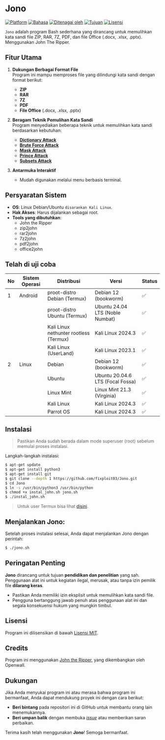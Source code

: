 # Jono 

[![Platform](https://img.shields.io/badge/Platform-Kali_Linux-blue?logo=kali-linux)](https://www.kali.org/)
[![Bahasa](https://img.shields.io/badge/Bahasa-Bash-green?logo=gnu-bash)](https://www.gnu.org/software/bash/)
[![Ditenagai oleh](https://img.shields.io/badge/Ditenagai_oleh-John_the_Ripper-red?logo=lock)](https://github.com/openwall/john)
[![Tujuan](https://img.shields.io/badge/Tujuan-Pemulihan_Kata_Sandi-lightgreen?logo=unlock)](https://www.sciencedirect.com/topics/computer-science/recovery-password)
[![Lisensi](https://img.shields.io/badge/Lisensi-MIT-green?logo=open-source-initiative)](https://github.com/fixploit03/Jono/blob/main/LICENSE)

`Jono` adalah program Bash sederhana yang dirancang untuk memulihkan kata sandi file ZIP, RAR, 7Z, PDF, dan file Office (.docx, .xlsx, .pptx). Menggunakan John The Ripper.

## Fitur Utama 

1. **Dukungan Berbagai Format File**  
   Program ini mampu memproses file yang dilindungi kata sandi dengan format berikut:
   - **ZIP**  
   - **RAR**  
   - **7Z**  
   - **PDF**  
   - **File Office** (.docx, .xlsx, .pptx)
     
2. **Beragam Teknik Pemulihan Kata Sandi**  
   Program menyediakan beberapa teknik untuk memulihkan kata sandi berdasarkan kebutuhan:
   - **[Dictionary Attack](https://github.com/fixploit03/Jono/blob/main/doc/DICT.md)**
   - **[Brute Force Attack](https://github.com/fixploit03/Jono/blob/main/doc/BRUTE.md)**
   - **[Mask Attack](https://github.com/fixploit03/Jono/blob/main/doc/MASK.md)**
   - **[Prince Attack](https://github.com/fixploit03/Jono/blob/main/doc/PRINCE.md)**
   - **[Subsets Attack](https://github.com/fixploit03/Jono/blob/main/doc/SUBSETS.md)**

3. **Antarmuka Interaktif**
   - Mudah digunakan melalui menu berbasis terminal.  

## Persyaratan Sistem
- **OS**: Linux Debian/Ubuntu `disarankan Kali Linux`.
- **Hak Akses**: Harus dijalankan sebagai root.
- **Tools yang dibutuhkan**:
  - John the Ripper
  - zip2john
  - rar2john
  - 7z2john
  - pdf2john
  - office2john

## Telah di uji coba 

| No  | Sistem Operasi | Distribusi                                | Versi           | Status               |
|-----|-----------------|-------------------------------------------|-----------------|----------------------|
| 1   | Android         | proot-distro Debian (Termux)              | Debian 12 (bookworm)       | :white_check_mark:   |
|     |                 | proot-distro Ubuntu (Termux)              | Ubuntu 24.04 LTS (Noble Numbat)    | :white_check_mark:   |
|     |                 | Kali Linux nethunter rootless (Termux)    | Kali Linux 2024.3 | :white_check_mark:   |
|     |                 | Kali Linux (UserLand)                    | Kali Linux 2023.1 | :white_check_mark:   |
| 2   | Linux           | Debian                                    | Debian 12 (bookworm)       | :white_check_mark:   |
|     |                 | Ubuntu                                    | Ubuntu 20.04.6 LTS (Focal Fossa)    | :white_check_mark:   |
|     |                 | Linux Mint                                | Linux Mint 21.3 (Virginia)  | :white_check_mark:   |
|     |                 | Kali Linux                                | Kali Linux 2024.3 | :white_check_mark:   |
|     |                 | Parrot OS                               | Kali Linux 2024.3 | :white_check_mark:   |
  
## Instalasi 
> Pastikan Anda sudah berada dalam mode superuser (root) sebelum memulai proses instalasi.

Langkah-langkah instalasi:


```sh
$ apt-get update
$ apt-get install python3
$ apt-get install git
$ git clone --depth 1 https://github.com/fixploit03/Jono.git
$ cd Jono
$ ln -s /usr/bin/python3 /usr/bin/python
$ chmod +x instal_john.sh jono.sh
$ ./instal_john.sh
```

> Untuk user Termux bisa lihat [disini](https://github.com/fixploit03/Jono/blob/main/doc/TERMUX.md).

## Menjalankan Jono:

Setelah proses instalasi selesai, Anda dapat menjalankan Jono dengan perintah:

```sh
$ ./jono.sh
```

## Peringatan Penting
**Jono** dirancang untuk tujuan **pendidikan dan penelitian** yang sah. Penggunaan alat ini untuk kegiatan ilegal, merusak, atau tanpa izin pemilik file **dilarang keras**.

- Pastikan Anda memiliki izin eksplisit untuk memulihkan kata sandi file.
- Pengguna bertanggung jawab penuh atas penggunaan alat ini dan segala konsekuensi hukum yang mungkin timbul.

## Lisensi 
Program ini dilisensikan di bawah [Lisensi MIT](https://github.com/fixploit03/Jono/blob/main/LICENSE).

## Credits
Program ini menggunakan [John the Ripper](https://github.com/openwall/john), yang dikembangkan oleh Openwall.

## Dukungan

Jika Anda menyukai program ini atau merasa bahwa program ini bermanfaat, Anda dapat mendukung proyek ini dengan cara berikut:
- **Beri bintang** pada repositori ini di GitHub untuk membantu orang lain menemukannya.
- **Beri umpan balik** dengan membuka *[issue](https://github.com/fixploit03/Jono/issues)* atau memberikan saran perbaikan.

Terima kasih telah menggunakan **Jono**! Semoga bermanfaat.
